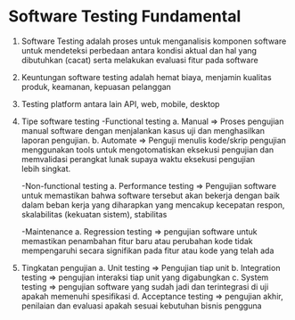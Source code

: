 # Software Testing Fundamental

1. Software Testing adalah proses untuk menganalisis komponen software untuk mendeteksi perbedaan antara kondisi aktual dan hal yang dibutuhkan (cacat) serta melakukan evaluasi fitur pada software 

2. Keuntungan software testing adalah hemat biaya, menjamin kualitas produk, keamanan, kepuasan pelanggan

3. Testing platform antara lain API, web, mobile, desktop

4. Tipe software testing
   -Functional testing
    a. Manual => Proses pengujian manual software dengan menjalankan kasus uji dan menghasilkan laporan pengujian.
    b. Automate => Penguji menulis kode/skrip pengujian menggunakan tools untuk mengotomatiskan eksekusi pengujian dan memvalidasi perangkat lunak supaya waktu eksekusi pengujian lebih singkat.
       
   -Non-functional testing
    a. Performance testing => Pengujian software untuk memastikan bahwa software tersebut akan bekerja dengan baik dalam beban kerja yang diharapkan yang mencakup kecepatan respon, skalabilitas (kekuatan sistem), stabilitas 

   -Maintenance
    a. Regression testing => pengujian software untuk memastikan penambahan fitur baru atau perubahan kode tidak mempengaruhi secara signifikan pada fitur atau kode yang telah ada

5. Tingkatan pengujian
   a. Unit testing => Pengujian tiap unit
   b. Integration testing => pengujian interaksi tiap unit yang digabungkan 
   c. System testing => pengujian software yang sudah jadi dan terintegrasi di uji apakah memenuhi spesifikasi
   d. Acceptance testing => pengujian akhir, penilaian dan evaluasi apakah sesuai kebutuhan bisnis pengguna
